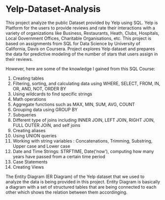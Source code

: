 # Yelp-Dataset-Analysis
This project analyze the public Dataset provided by Yelp using SQL. Yelp is Platform for the users to provide reviews and rate their interactions with a variety of organizations like Business, Restaurants, Heath, Clubs, Hospitals, Local Government Offices, Charitable Organisations, etc.
This project is based on assignments from SQL for Data Science by University of California, Davis on Coursera. Project explores Yelp dataset and prepares the data for predictive modeling of the number of stars that users assign in their reviews. 

However, here are some of the knowledge I gained from this SQL Course:
1. Creating tables
2. Filtering, sorting, and calculating data using WHERE, SELECT, FROM, IN, OR, AND, NOT, ORDER BY
3. Using wildcards to find specific strings
4. Math operations
5. Aggregate functions such as MAX, MIN, SUM, AVG, COUNT
6. Grouping data using GROUP BY
7. Subqueries
8. Different type of joins including INNER JOIN, LEFT JOIN, RIGHT JOIN, FULL OUTER JOIN, and self joins
9. Creating aliases
10. Using UNION queries
11. Working with string variables : Concatenations, Trimming, Substring, Upper case and Lower case
12. Date and Time Strings: STRFTIME, Date(‘now’), computing how many years have passed from a certain time period
13. Case Statements
14. Creating Views

The Entity Diagram (ER Diagram) of the Yelp dataset that we used to analyze the data is being provided in this project. Entity Diagram is basically a diagram with a set of structured tables that are being connected to each other which shows the relation between them accordinging.
